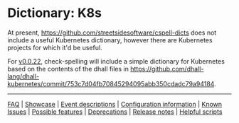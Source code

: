# Dictionary: K8s

At present, https://github.com/streetsidesoftware/cspell-dicts does not include a useful Kubernetes dictionary, however there are Kubernetes projects for which it'd be useful.

For [v0.0.22](https://github.com/check-spelling/check-spelling/releases/tag/v0.0.22), check-spelling will include a simple dictionary for Kubernetes based on the contents of the dhall files in https://github.com/dhall-lang/dhall-kubernetes/commit/753c7d04fb70845294095abb350cdadc79a94184.

---
[FAQ](FAQ.md) | [Showcase](Showcase.md) | [Event descriptions](Event-descriptions.md) | [Configuration information](Configuration-information.md) | [Known Issues](Known-Issues.md) | [Possible features](Possible-features.md) | [Deprecations](Deprecations.md) | [Release notes](Release-notes.md) | [Helpful scripts](Helpful-scripts.md)

